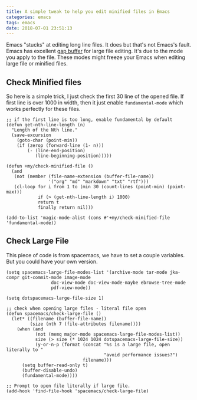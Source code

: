 ```yaml
---
title: A simple tweak to help you edit minified files in Emacs
categories: emacs
tags: emacs
date: 2018-07-01 23:51:13
---
```


Emacs "stucks" at editing long line files. It does but that's not Emacs's fault. Emacs has excellent
[gap buffer](chrome-extension://gfbliohnnapiefjpjlpjnehglfpaknnc/pages/pdf_viewer.html?r=https://www.common-lisp.net/project/flexichain/download/StrandhVilleneuveMoore.pdf)
for large file editing. It's due to the mode you apply to the file. These modes might freeze your Emacs when editing
large file or minified files.

## Check Minified files

So here is a simple trick, I just check the first 30 line of the opened file. If first line is over 1000 in width, then
it just enable `fundamental-mode` which works perfectly for these files.

```emacs-lisp
;; if the first line is too long, enable fundamental by default
(defun get-nth-line-length (n)
  "Length of the Nth line."
  (save-excursion
    (goto-char (point-min))
    (if (zerop (forward-line (1- n)))
        (- (line-end-position)
           (line-beginning-position)))))

(defun +my/check-minified-file ()
  (and
   (not (member (file-name-extension (buffer-file-name))
                '("org" "md" "markdown" "txt" "rtf")))
   (cl-loop for i from 1 to (min 30 (count-lines (point-min) (point-max)))
            if (> (get-nth-line-length i) 1000)
            return t
            finally return nil)))

(add-to-list 'magic-mode-alist (cons #'+my/check-minified-file 'fundamental-mode))
```

<!--more-->

## Check Large File

This piece of code is from spacemacs, we have to set a couple variables. But you could have your own version.

```emacs-lisp
(setq spacemacs-large-file-modes-list '(archive-mode tar-mode jka-compr git-commit-mode image-mode
                 doc-view-mode doc-view-mode-maybe ebrowse-tree-mode
                 pdf-view-mode))

(setq dotspacemacs-large-file-size 1)

;; check when opening large files - literal file open
(defun spacemacs/check-large-file ()
  (let* ((filename (buffer-file-name))
         (size (nth 7 (file-attributes filename))))
    (when (and
           (not (memq major-mode spacemacs-large-file-modes-list))
           size (> size (* 1024 1024 dotspacemacs-large-file-size))
           (y-or-n-p (format (concat "%s is a large file, open literally to "
                                     "avoid performance issues?")
                             filename)))
      (setq buffer-read-only t)
      (buffer-disable-undo)
      (fundamental-mode))))

;; Prompt to open file literally if large file.
(add-hook 'find-file-hook 'spacemacs/check-large-file)
```
